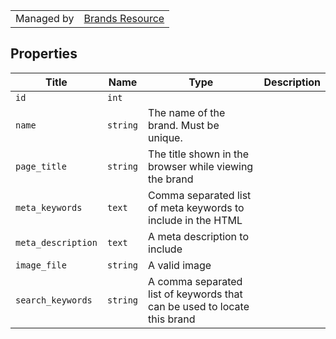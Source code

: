 |||
|---|---|
| Managed by | [Brands Resource](/api/stores/v2/brands)|

## Properties

| Title | Name | Type | Description |
| --- | --- | --- | --- |
| `id` | `int` |
| `name` | `string` | The name of the brand. Must be unique. |
| `page_title` | `string` | The title shown in the browser while viewing the brand |
| `meta_keywords` | `text` | Comma separated list of meta keywords to include in the HTML |
| `meta_description` | `text` | A meta description to include |
| `image_file` | `string` | A valid image |
| `search_keywords` | `string` | A comma separated list of keywords that can be used to locate this brand |
